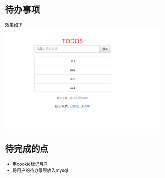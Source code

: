 # 待办事项
效果如下  
![效果](https://github.com/jeffreyhappy/homework-html/blob/master/todo/todo.png)  


# 待完成的点
* 用cookie标记用户  
* 将用户的待办事项放入mysql
